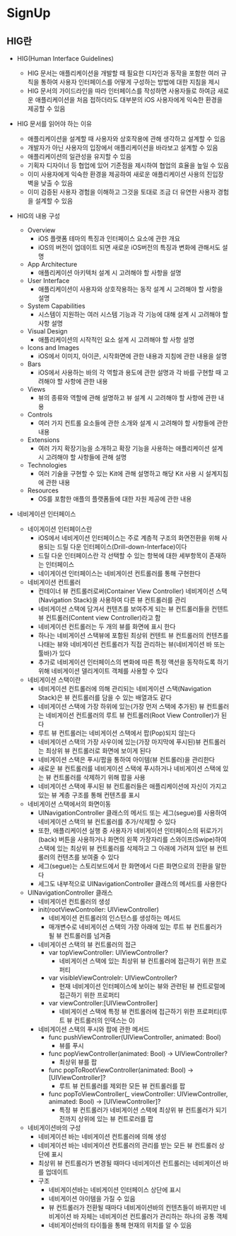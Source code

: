 # SignUp

## HIG란

+ HIG(Human Interface Guidelines)
  + HIG 문서는 애플리케이션을 개발할 때 필요한 디자인과 동작을 포함한 여러 규칙을 통하여 사용자 인터페이스를 어떻게 구성하는 방법에 대한 지침을 제시
  + HIG 문서의 가이드라인을 따라 인터페이스를 작성하면 사용자들로 하여금 새로운 애플리케이션을 처음 접하더라도 대부분의 iOS 사용자에게 익숙한 환경을 제공할 수 있음
+ HIG 문서를 읽어야 하는 이유
  + 애플리케이션을 설계할 때 사용자와 상호작용에 관해 생각하고 설계할 수 있음
  + 개발자가 아닌 사용자의 입장에서 애플리케이션을 바라보고 설계할 수 있음
  + 애플리케이션의 일관성을 유지할 수 있음
  + 기획자 디자이너 등 협업에 있어 기준점을 제시하여 협업의 효율을 높일 수 있음
  + 이미 사용자에게 익숙한 환경을 제공하여 새로운 애플리케이션 사용의 진입장벽을 낮출 수 있음
  + 이미 검증된 사용자 경험을 이해하고 그것을 토대로 조금 더 유연한 사용자 경험을 설계할 수 있음
+ HIG의 내용 구성
  + Overview
    + iOS 플랫폼 테마의 특징과 인터페이스 요소에 관한 개요
    + iOS의 버전이 업데이트 되면 새로운 iOS버전의 특징과 변화에 관해서도 설명
  + App Architecture
    + 애플리케이션 아키텍처 설계 시 고려해야 할 사항을 설명
  + User Interface
    + 애플리케이션이 사용자와 상호작용하는 동작 설계 시 고려해야 할 사항을 설명
  + System Capabilities
    + 시스템이 지원하는 여러 시스템 기능과 각 기능에 대해 설계 시 고려해야 할 사항 설명
  + Visual Design
    + 애플리케이션의 시작적인 요소 설계 시 고려해야 할 사항 설명
  + Icons and Images
    + iOS에서 이미지, 아이콘, 시작화면에 관한 내용과 지침에 관한 내용을 설명
  + Bars
    + iOS에서 사용하는 바의 각 역할과 용도에 관한 설명과 각 바를 구현할 때 고려해야 할 사항에 관한 내용
  + Views
    + 뷰의 종류와 역할에 관해 설명하고 뷰 설계 시 고려해야 할 사항에 관한 내용
  + Controls
    + 여러 가지 컨트롤 요소들에 관한 소개와 설계 시 고려해야 할 사항들에 관한 내용
  + Extensions
    + 여러 가지 확장기능을 소개하고 확장 기능을 사용하는 애플리케이션 설계 시 고려해야 할 사항들에 관해 설명
  + Technologies
    + 여러 기술을 구현할 수 있는 Kit에 관해 설명하고 해당 Kit 사용 시 설계지침에 관한 내용
  + Resources
    + OS를 포함한 애플의 플랫폼들에 대한 자원 제공에 관한 내용

+ 네비게이션 인터페이스
  + 네이게이션 인터페이스란
    + iOS에서 네비게이션 인터페이스는 주로 계층적 구조의 화면전환을 위해 사용되는 드릴 다운 인터페이스(Drill-down-Interface)이다
    + 드릴 다운 인터페이스란 각 선택할 수 있는 항복에 대한 세부항목이 존재하는 인터페이스
    + 네이게이션 인터페이스는 네비게이션 컨트롤러를 통해 구현한다
  + 네비게이션 컨트롤러
    + 컨테이너 뷰 컨트롤러로써(Container View Controller) 네비게이션 스택(Navigation Stack)을 사용하여 다른 뷰 컨트롤러를 관리
    + 네비게이션 스택에 담겨서 컨텐츠를 보여주게 되는 뷰 컨트롤러들을 컨텐트 뷰 컨트롤러(Content view Controller)라고 함
    + 네비게이션 컨트롤러는 두 개의 뷰를 화면에 표시 한다
    + 하나는 네비게이션 스택뷰에 포함된 최상위 컨텐트 뷰 컨트롤러의 컨텐츠를 나태는 뷰와 네비게이션 컨트롤러가 직접 관리하는 뷰(네비게이션 바 또는 툴바)가 있다
    + 추가로 네비게이션 인터페이스의 변화에 따른 특정 액션을 동작하도록 하기 위해 네비게이션 델리게이트 객체를 사용할 수 있다
  + 네비게이션 스택이란
    + 네비게이션 컨트롤러에 의해 관리되는 네비게이션 스택(Navigation Stack)은 뷰 컨트롤러를 담을 수 있는 배열과도 같다
    + 네비게이션 스택에 가장 하위에 있는(가장 먼저 스택에 추가된) 뷰 컨트롤러는 네비게이션 컨트롤러의 루트 뷰 컨트롤러(Root View Controller)가 된다
    + 루트 뷰 컨트롤러는 네비게이션 스택에서 팝(Pop)되지 않는다
    + 네비게이션 스택의 가장 사우이에 있는(가장 마지막에 푸시된)뷰 컨트롤러는 최상위 뷰 컨트롤러로 화면에 보이게 된다
    + 네비게이션 스택은 푸시/팝을 통하여 아이템(뷰 컨트롤러)을 관리한다
    + 새로운 뷰 컨트롤러를 네비게이션 스택에 푸시하거나 네비게이션 스택에 있는 뷰 컨트롤러를 삭제하기 위해 팝을 사용
    + 네비게이션 스택에 푸시된 뷰 컨트롤러들은 애플리케이션에 자신이 가지고 있는 뷰 계층 구조를 통해 컨텐츠를 표시
  + 네비게이션 스택에서의 화면이동
    + UINavigationController 클래스의 메서드 또는 세그(segue)를 사용하여 네비게이션 스택의 뷰 컨트롤러를 추가/삭제할 수 있다
    + 또한, 애플리케이션 실행 중 사용자가 네비게이션 인터페이스의 뒤로가기(back) 버튼을 사용하거나 화면의 왼쪽 가장자리를 스와이프(Swipe)하여 스택에 있는 최상위 뷰 컨트롤러를 삭제하고 그 아래에 가려져 있던 뷰 컨트롤러의 컨텐츠를 보여줄 수 있다
    + 세그(segue)는 스토리보드에서 한 화면에서 다른 화면으로의 전환을 말한다
    + 세그도 내부적으로 UINavigationController 클래스의 메서드를 사용한다
  + UINavigationController 클래스
    +  네비게이션 컨트롤러의 생성
      + init(rootViewController: UIViewController)
        + 네비게이션 컨트롤러의 인스턴스를 생성하는 메서드
        + 매개변수로 네비게이션 스택의 가장 아래에 있는 루트 뷰 컨트롤러가 될 뷰 컨트롤러를 넘겨줌
    + 네비게이션 스택의 뷰 컨트롤러의 접근
      + var topViewController: UIViewController?
        + 네비게이션 스택에 있는 최상위 뷰 컨트롤러에 접근하기 위한 프로퍼티
      + var visibleViewControlelr: UIViewController?
        + 현재 네비게이션 인터페이스에 보이는 뷰와 관련된 뷰 컨트로럴에 접근하기 위한 프로퍼티
      + var viewController:[UIViewController]
        + 네비게이션 스택에 특정 뷰 컨트롤러에 접근하기 위한 프로퍼티(루트 뷰 컨트롤러의 인덱스는 0)
    + 네비게이션 스택의 푸시와 팝에 관한 메서드
      + func pushViewController(UIViewController, animated: Bool)
        + 뷰를 푸시
      + func popViewController(animated: Bool) -> UIViewController?
        + 최상위 뷰를 팝
      + func popToRootViewController(animated: Bool) -> [UIViewController]?
        + 루트 뷰 컨트롤러를 제외한 모든 뷰 컨트롤러를 팝
      + func popToViewController(_ viewController: UIViewController, animated: Bool) -> [UIViewController]?
        + 특정 뷰 컨트롤러가 네비게이션 스택에 최상위 뷰 컨트롤러가 되기 전까지 상위에 있는 뷰 컨트로러를 팝
  + 네비게이션바의 구성
    + 네비게이션 바는 네비게이션 컨트롤러에 의해 생성
    + 네비게이션 바는 네비게이션 컨트롤러의 관리를 받는 모든 뷰 컨트롤러 상단에 표시
    + 최상위 뷰 컨트롤러가 변경될 때마다 네비게이션 컨트롤러는 네비게이션 바를 업데이트
    + 구조
      + 네비게이션바는 네비게이션 인터페이스 상단에 표시
      + 네비게이션 아이템을 가질 수 있음
      + 뷰 컨트롤러가 전환될 때마다 네비게이션바의 컨텐츠들이 바뀌지만 네비게이션 바 자체는 네비게이션 컨트롤러가 관리하는 하나의 공통 객체
      + 네비게이션바의  타이틀을 통해 현재의 위치를 알 수 있음